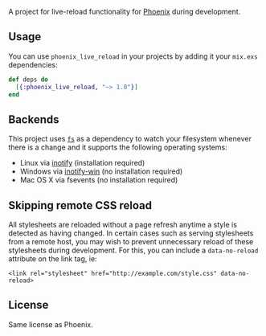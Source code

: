 A project for live-reload functionality for [Phoenix](http://github.com/phoenixframework/phoenix) during development.

## Usage

You can use `phoenix_live_reload` in your projects by adding it your `mix.exs` dependencies:

```elixir
def deps do
  [{:phoenix_live_reload, "~> 1.0"}]
end
```

## Backends

This project uses [`fs`](https://github.com/synrc/fs) as a dependency to watch your filesystem whenever there is a change and it supports the following operating systems:

* Linux via [inotify](https://github.com/rvoicilas/inotify-tools/wiki) (installation required)
* Windows via [inotify-win](https://github.com/thekid/inotify-win) (no installation required)
* Mac OS X via fsevents (no installation required)


## Skipping remote CSS reload

All stylesheets are reloaded without a page refresh anytime a style is detected as having changed. In certain cases such as serving stylesheets from a remote host, you may wish to prevent unnecessary reload of these stylesheets during development. For this, you can include a `data-no-reload` attribute on the link tag, ie:

    <link rel="stylesheet" href="http://example.com/style.css" data-no-reload>


## License

Same license as Phoenix.
